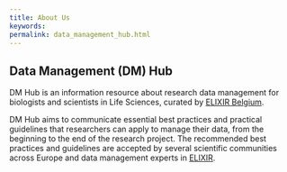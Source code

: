 ```yaml
---
title: About Us
keywords:
permalink: data_management_hub.html
---
```

## Data Management (DM) Hub
DM Hub is an information resource about research data management for biologists and scientists in Life Sciences, curated by [ELIXIR Belgium](https://www.elixir-belgium.org).

DM Hub aims to communicate essential best practices and practical guidelines that researchers can apply to manage their data, from the beginning to the end of the research project. The recommended best practices and guidelines are accepted by several scientific communities across Europe and data management experts in [ELIXIR](elixir).
